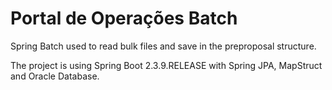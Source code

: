 # Portal de Operações Batch
Spring Batch used to read bulk files and save in the preproposal structure.

The project is using Spring Boot 2.3.9.RELEASE with Spring JPA, MapStruct and Oracle Database.
